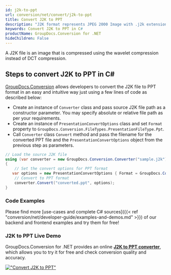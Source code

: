 ```yaml
---
id: j2k-to-ppt
url: conversion/net/convert/j2k-to-ppt
title: Convert J2K to PPT
description: "J2K format represents JPEG 2000 Image with .j2k extension. Learn how to convert J2K to PPT file programmatically in C# language using GroupDocs.Conversion for .NET library."
keywords: Convert J2K to PPT in C#
productName: GroupDocs.Conversion for .NET
hideChildren: False
---
```


A J2K file is an image that is compressed using the wavelet compression instead of DCT compression.

## Steps to convert J2K to PPT in C#

[GroupDocs.Conversion](https://products.groupdocs.com/conversion/net) allows developers to convert the J2K file to PPT format in an easy and intuitive way just using a few lines of code as described below:

* Create an instance of `Converter` class and pass source J2K file path as a constructor parameter. You may specify absolute or relative file path as per your requirements. 
* Create an instance of `PresentationConvertOptions` class and set `Format` property to `GroupDocs.Conversion.FileTypes.PresentationFileType.Ppt`.
* Call `Converter` class `Convert` method and pass the filename for the converted PPT file and the `PresentationConvertOptions` object from the previous step as parameters.

```csharp
// Load the source J2K file
using (var converter = new GroupDocs.Conversion.Converter("sample.j2k"))
{
    // Set the convert options for PPT format
   var options = new PresentationConvertOptions { Format = GroupDocs.Conversion.FileTypes.PresentationFileType.Ppt };
    // Convert to PPT format
    converter.Convert("converted.ppt", options);
}
```

### Code Examples

Please find more [use-cases and complete C# sources]({{< ref "conversion/net/developer-guide/examples-and-demos.md" >}}) of our backend and frontend examples and try them for free!

### J2K to PPT Live Demo

GroupDocs.Conversion for .NET provides an online [**J2K to PPT converter**](https://products.groupdocs.app/conversion/j2k-to-ppt), which allows you to try it for free and check conversion quality and accuracy.

[!["Convert J2K to PPT"](conversion/net/images/convert-to-ppt/convert-j2k-to-ppt.png)](https://products.groupdocs.app/conversion/j2k-to-ppt)